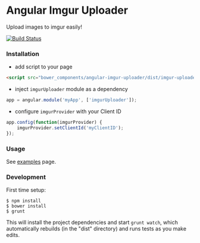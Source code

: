 Angular Imgur Uploader
======================

Upload images to imgur easily!

[![Build Status](https://travis-ci.org/miller-time/angular-image-uploader.svg?branch=master)](https://travis-ci.org/miller-time/angular-image-uploader)

### Installation

* add script to your page

```html
<script src="bower_components/angular-imgur-uploader/dist/imgur-uploader.min.js"></script>
```

* inject `imgurUploader` module as a dependency

```javascript
app = angular.module('myApp', ['imgurUploader']);
```

* configure `imgurProvider` with your Client ID

```javascript
app.config(function(imgurProvider) {
    imgurProvider.setClientId('myClientID');
});
```

### Usage

See [examples](examples/README.md) page.

### Development

First time setup:

```
$ npm install
$ bower install
$ grunt
```

This will install the project dependencies and start `grunt watch`, which automatically
rebuilds (in the "dist" directory) and runs tests as you make edits.

